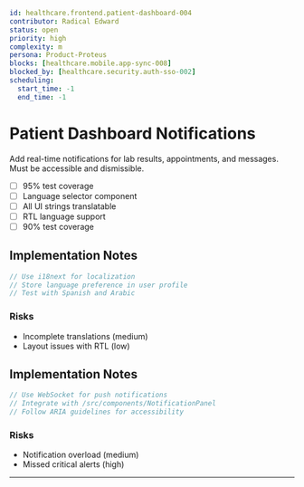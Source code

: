 ```yaml
id: healthcare.frontend.patient-dashboard-004
contributor: Radical Edward
status: open
priority: high
complexity: m
persona: Product-Proteus
blocks: [healthcare.mobile.app-sync-008]
blocked_by: [healthcare.security.auth-sso-002]
scheduling:
  start_time: -1
  end_time: -1
```

# Patient Dashboard Notifications

Add real-time notifications for lab results, appointments, and messages. Must be accessible and dismissible.


- [ ] 95% test coverage
- [ ] Language selector component
- [ ] All UI strings translatable
- [ ] RTL language support
- [ ] 90% test coverage

## Implementation Notes

```typescript
// Use i18next for localization
// Store language preference in user profile
// Test with Spanish and Arabic
```

### Risks

- Incomplete translations (medium)
- Layout issues with RTL (low)

## Implementation Notes

```typescript
// Use WebSocket for push notifications
// Integrate with /src/components/NotificationPanel
// Follow ARIA guidelines for accessibility
```

### Risks

- Notification overload (medium)
- Missed critical alerts (high)

---

[Product-Proteus]: ./personas/product-proteus.md
[healthcare.security.auth-sso-002]: ./tickets/healthcare.security.auth-sso-002.md
[healthcare.mobile.app-sync-008]: ./tickets/healthcare.mobile.app-sync-008.md
